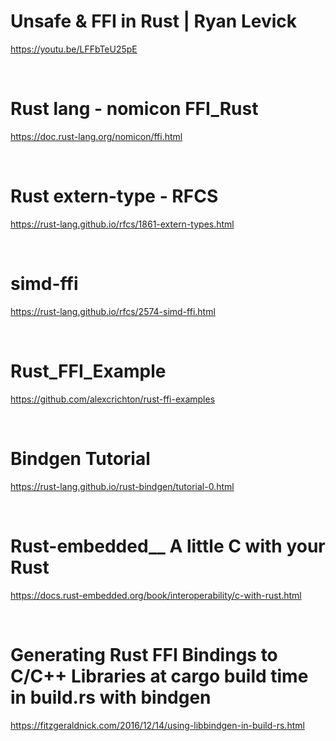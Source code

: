 # Unsafe & FFI in Rust | Ryan Levick

https://youtu.be/LFFbTeU25pE

<br>

# Rust lang - nomicon FFI_Rust

https://doc.rust-lang.org/nomicon/ffi.html

<br>

# Rust extern-type - RFCS

https://rust-lang.github.io/rfcs/1861-extern-types.html

<br>

# simd-ffi

https://rust-lang.github.io/rfcs/2574-simd-ffi.html

<br>

# Rust_FFI_Example

https://github.com/alexcrichton/rust-ffi-examples

<br>

# Bindgen Tutorial

https://rust-lang.github.io/rust-bindgen/tutorial-0.html

<br>

# Rust-embedded\_\_ A little C with your Rust

https://docs.rust-embedded.org/book/interoperability/c-with-rust.html

<br>

# Generating Rust FFI Bindings to C/C++ Libraries at cargo build time in build.rs with bindgen

https://fitzgeraldnick.com/2016/12/14/using-libbindgen-in-build-rs.html
